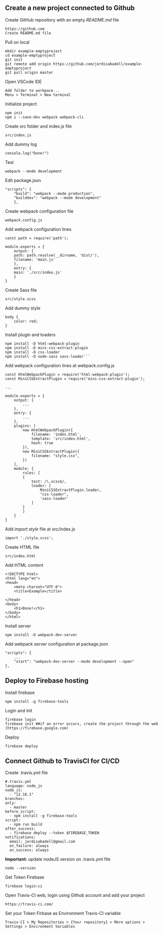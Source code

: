 ## Create a new project connected to Github

Create GitHub repository with an empty *README.md* file
```
https://github.com
Create README.md file
```

Pull on local
```
mkdir example-emptyproject
cd example-emptyproject
git init
git remote add origin https://github.com/jordisabadell/example-emptyproject
git pull origin master
```

Open VSCode IDE
```
Add folder to workpace...
Menu > Terminal > New terminal
```

Initialize project
```
npm init
npm i --save-dev webpack webpack-cli
```

Create src folder and index.js file
```
src/index.js
```

Add dummy log
```
console.log("Done!")
```

Test
```
webpack --mode development
```

Edit package.json
```
"scripts": {
	"build": "webpack --mode production",
	"builddev": "webpack --mode development"
	},
```
 
Create webpack configuration file
```
webpack.config.js
```
	
Add webpack configuration lines
```
const path = require('path');

module.exports = {
	output: {
	path: path.resolve(__dirname, 'dist/'),
	filename: 'main.js'
	},
	entry: {
	main: './src/index.js'
	}
}
```

Create Sass file
```
src/style.scss
```
	
Add dummy style
```
body {
	color: red;
}
```
	
Install plugin and loaders
```
npm install -D html-webpack-plugin
npm install -D mini-css-extract-plugin
npm install -D css-loader
npm install -D node-sass sass-loader```
```
Add webpack configuration lines at webpack.config.js
```
const HtmlWebpackPlugin = require('html-webpack-plugin');
const MiniCSSExtractPlugin = require('mini-css-extract-plugin');

...

module.exports = {
	output: {
		...
	},
	entry: {
		...
	},
	plugins: [
		new HtmlWebpackPlugin({  
			filename: 'index.html',
			template: 'src/index.html',
			hash: true
		}),
		new MiniCSSExtractPlugin({
			filename: "style.css",
		})
	],
	module: {
		rules: [
		{ 
			test: /\.scss$/, 
			loader: [
				MiniCSSExtractPlugin.loader,
				"css-loader",
				'sass-loader'
			]
		}
		]
	}
}
```

Add *import style* file at src/index.js
```
import './style.scss';
```
	
Create HTML file
```
src/index.html
```
	
Add HTML content
```
<!DOCTYPE html>
<html lang="en">
<head>
	<meta charset="UTF-8">
	<title>Example</title>
	
</head>
<body>
	<h1>Done!</h1>
</body>
</html>
```
	
Install server 
```
npm install -D webpack-dev-server
```
	
Add webpack server configuration at package.json
```
"scripts": {
	...
	"start": "webpack-dev-server --mode development --open"
},
```

## Deploy to Firebase hosting

Install firebase
```
npm install -g firebase-tools
```

Login and init
```
firebase login
firebase init ##if an error occurs, create the project through the web (https://firebase.google.com)
```

Deploy
```
firebase deploy
```

## Connect Github to TravisCI for CI/CD

Create .travis.yml file
```
#.travis.yml
language: node_js
node_js:
  - "12.16.1"
branches:
only:
  - master
before_script:
  - npm install -g firebase-tools
script:
  - npm run build 
after_success:
  - firebase deploy --token $FIREBASE_TOKEN
notifications:
  email: jordisabadell@gmail.com
  on_failure: always
  on_success: always
```

**Important:** update nodeJS version on .travis.yml file
```
node --version
```

Get Token Firebase 
```
firebase login:ci
```

Open Travis-CI web, login using Github account and add your project
```
https://travis-ci.com/
```

Set your Token Firbase as Environment Travis-CI variable
```
Travis-CI > My Repositories > {Your repository} > More options > Settings > Environment Variables
```
